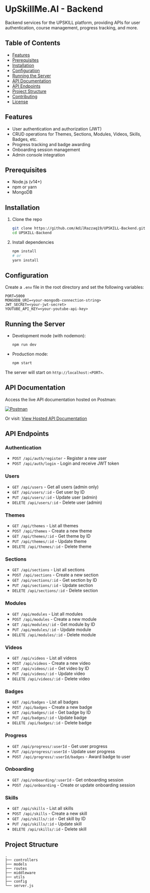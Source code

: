 # UpSkillMe.AI - Backend

Backend services for the UPSKILL platform, providing APIs for user authentication, course management, progress tracking, and more.

## Table of Contents

- [Features](#features)
- [Prerequisites](#prerequisites)
- [Installation](#installation)
- [Configuration](#configuration)
- [Running the Server](#running-the-server)
- [API Documentation](#api-documentation)
- [API Endpoints](#api-endpoints)
- [Project Structure](#project-structure)
- [Contributing](#contributing)
- [License](#license)

## Features

- User authentication and authorization (JWT)
- CRUD operations for Themes, Sections, Modules, Videos, Skills, Badges, etc.
- Progress tracking and badge awarding
- Onboarding session management
- Admin console integration

## Prerequisites

- Node.js (v14+)
- npm or yarn
- MongoDB

## Installation

1. Clone the repo
   ```bash
   git clone https://github.com/AdilRazzaq19/UPSKILL-Backend.git
   cd UPSKILL-Backend
   ```
2. Install dependencies
   ```bash
   npm install
   # or
   yarn install
   ```

## Configuration

Create a `.env` file in the root directory and set the following variables:

```
PORT=5000
MONGODB_URI=<your-mongodb-connection-string>
JWT_SECRET=<your-jwt-secret>
YOUTUBE_API_KEY=<your-youtube-api-key>
```

## Running the Server

- Development mode (with nodemon):
  ```bash
  npm run dev
  ```
- Production mode:
  ```bash
  npm start
  ```

The server will start on `http://localhost:<PORT>`.

## API Documentation

Access the live API documentation hosted on Postman:

[![Postman](https://img.shields.io/badge/Postman-API-blue)](https://documenter.getpostman.com/view/42387212/2sB2j1hsVH)

Or visit: [View Hosted API Documentation](https://documenter.getpostman.com/view/42387212/2sB2j1hsVH)

## API Endpoints

### Authentication

- `POST /api/auth/register` - Register a new user
- `POST /api/auth/login` - Login and receive JWT token

### Users

- `GET /api/users` - Get all users (admin only)
- `GET /api/users/:id` - Get user by ID
- `PUT /api/users/:id` - Update user (admin)
- `DELETE /api/users/:id` - Delete user (admin)

### Themes

- `GET /api/themes` - List all themes
- `POST /api/themes` - Create a new theme
- `GET /api/themes/:id` - Get theme by ID
- `PUT /api/themes/:id` - Update theme
- `DELETE /api/themes/:id` - Delete theme

### Sections

- `GET /api/sections` - List all sections
- `POST /api/sections` - Create a new section
- `GET /api/sections/:id` - Get section by ID
- `PUT /api/sections/:id` - Update section
- `DELETE /api/sections/:id` - Delete section

### Modules

- `GET /api/modules` - List all modules
- `POST /api/modules` - Create a new module
- `GET /api/modules/:id` - Get module by ID
- `PUT /api/modules/:id` - Update module
- `DELETE /api/modules/:id` - Delete module

### Videos

- `GET /api/videos` - List all videos
- `POST /api/videos` - Create a new video
- `GET /api/videos/:id` - Get video by ID
- `PUT /api/videos/:id` - Update video
- `DELETE /api/videos/:id` - Delete video

### Badges

- `GET /api/badges` - List all badges
- `POST /api/badges` - Create a new badge
- `GET /api/badges/:id` - Get badge by ID
- `PUT /api/badges/:id` - Update badge
- `DELETE /api/badges/:id` - Delete badge

### Progress

- `GET /api/progress/:userId` - Get user progress
- `PUT /api/progress/:userId` - Update user progress
- `POST /api/progress/:userId/badges` - Award badge to user

### Onboarding

- `GET /api/onboarding/:userId` - Get onboarding session
- `POST /api/onboarding` - Create or update onboarding session

### Skills

- `GET /api/skills` - List all skills
- `POST /api/skills` - Create a new skill
- `GET /api/skills/:id` - Get skill by ID
- `PUT /api/skills/:id` - Update skill
- `DELETE /api/skills/:id` - Delete skill

## Project Structure

```
.
├── controllers
├── models
├── routes
├── middleware
├── utils
├── config
└── server.js
```
